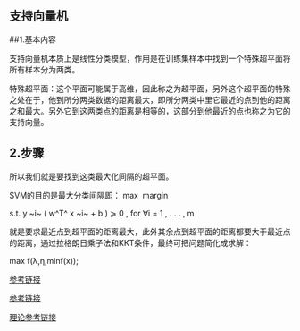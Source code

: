 ## 支持向量机

##1.基本内容

支持向量机本质上是线性分类模型，作用是在训练集样本中找到一个特殊超平面将所有样本分为两类。

特殊超平面：这个平面可能属于高维，因此称之为超平面，另外这个超平面的特殊之处在于，他到所分两类数据的距离最大，即所分两类中里它最近的点到他的距离之和最大。另外它到这两类点的距离是相等的，这部分到他最近的点也称之为它的支持向量。

## 2.步骤

所以我们就是要找到这类最大化间隔的超平面。

SVM的目的是最大分类间隔即：
max ⁡ margin

s.t.     y ~i~ ( w^T^ x ~i~ + b ) ⩾ 0 ,       for ∀i = 1 , . . . , m

就是要求最近点到超平面的距离最大，此外其余点到超平面的距离都要大于最近点的距离，通过拉格朗日乘子法和KKT条件，最终可把问题简化成求解：

max f(λ,η,minf(x));

[参考链接](https://blog.csdn.net/qq_24178985/category_11138042.html)

[参考链接](https://blog.csdn.net/b285795298/article/details/81977271?spm=1001.2101.3001.6650.1&utm_medium=distribute.pc_relevant.none-task-blog-2%7Edefault%7ECTRLIST%7Edefault-1-81977271-blog-111468149.pc_relevant_aa2&depth_1-utm_source=distribute.pc_relevant.none-task-blog-2%7Edefault%7ECTRLIST%7Edefault-1-81977271-blog-111468149.pc_relevant_aa2&utm_relevant_index=2)

[理论参考链接](https://blog.csdn.net/m2xgo/article/details/111468149?ops_request_misc=%257B%2522request%255Fid%2522%253A%2522165717344216782246478256%2522%252C%2522scm%2522%253A%252220140713.130102334..%2522%257D&request_id=165717344216782246478256&biz_id=0&utm_medium=distribute.pc_search_result.none-task-blog-2~all~top_positive~default-1-111468149-null-null.142^v31^control,185^v2^control&utm_term=svm%E6%94%AF%E6%8C%81%E5%90%91%E9%87%8F%E6%9C%BA&spm=1018.2226.3001.4187)
